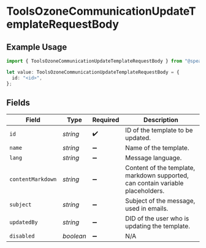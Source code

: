 # ToolsOzoneCommunicationUpdateTemplateRequestBody

## Example Usage

```typescript
import { ToolsOzoneCommunicationUpdateTemplateRequestBody } from "@speakeasy-api/bluesky/models/operations";

let value: ToolsOzoneCommunicationUpdateTemplateRequestBody = {
  id: "<id>",
};
```

## Fields

| Field                                                                           | Type                                                                            | Required                                                                        | Description                                                                     |
| ------------------------------------------------------------------------------- | ------------------------------------------------------------------------------- | ------------------------------------------------------------------------------- | ------------------------------------------------------------------------------- |
| `id`                                                                            | *string*                                                                        | :heavy_check_mark:                                                              | ID of the template to be updated.                                               |
| `name`                                                                          | *string*                                                                        | :heavy_minus_sign:                                                              | Name of the template.                                                           |
| `lang`                                                                          | *string*                                                                        | :heavy_minus_sign:                                                              | Message language.                                                               |
| `contentMarkdown`                                                               | *string*                                                                        | :heavy_minus_sign:                                                              | Content of the template, markdown supported, can contain variable placeholders. |
| `subject`                                                                       | *string*                                                                        | :heavy_minus_sign:                                                              | Subject of the message, used in emails.                                         |
| `updatedBy`                                                                     | *string*                                                                        | :heavy_minus_sign:                                                              | DID of the user who is updating the template.                                   |
| `disabled`                                                                      | *boolean*                                                                       | :heavy_minus_sign:                                                              | N/A                                                                             |